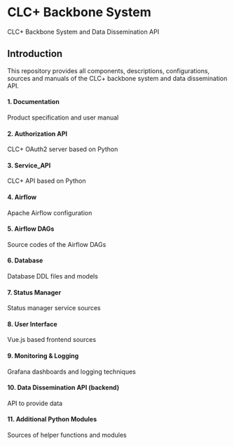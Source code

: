# CLC+ Backbone System
CLC+ Backbone System and Data Dissemination API

## Introduction
This repository provides all components, descriptions, configurations, sources and manuals of the CLC+ backbone system and data dissemination API.

#### 1. Documentation 
Product specification and user manual

#### 2. Authorization API
CLC+ OAuth2 server based on Python

#### 3. Service_API
CLC+ API based on Python

#### 4. Airflow
Apache Airflow configuration

#### 5. Airflow DAGs
Source codes of the Airflow DAGs

#### 6. Database
Database DDL files and models

#### 7. Status Manager
Status manager service sources

#### 8. User Interface
Vue.js based frontend sources

#### 9. Monitoring & Logging
Grafana dashboards and logging techniques

#### 10. Data Dissemination API (backend)
API to provide data

#### 11. Additional Python Modules
Sources of helper functions and modules
